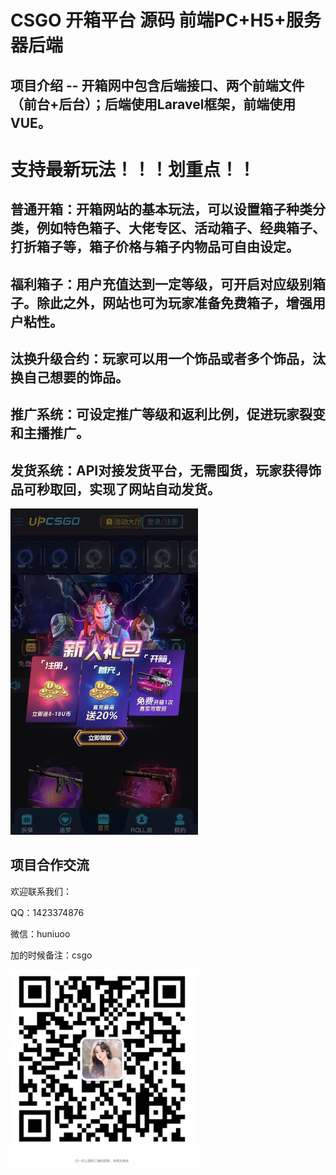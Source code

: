 # CSGO 开箱平台 源码 前端PC+H5+服务器后端

## 项目介绍 -- 开箱网中包含后端接口、两个前端文件（前台+后台）；后端使用Laravel框架，前端使用VUE。


# 支持最新玩法！！！划重点！！
 
## 普通开箱：开箱网站的基本玩法，可以设置箱子种类分类，例如特色箱子、大佬专区、活动箱子、经典箱子、打折箱子等，箱子价格与箱子内物品可自由设定。

## 福利箱子：用户充值达到一定等级，可开启对应级别箱子。除此之外，网站也可为玩家准备免费箱子，增强用户粘性。

## 汰换升级合约：玩家可以用一个饰品或者多个饰品，汰换自己想要的饰品。

## 推广系统：可设定推广等级和返利比例，促进玩家裂变和主播推广。

## 发货系统：API对接发货平台，无需囤货，玩家获得饰品可秒取回，实现了网站自动发货。

<img width="300" src="https://github.com/aimdreamboy/csgo-code/blob/main/statics/20230816212548.jpg">


## 项目合作交流

欢迎联系我们：

QQ：1423374876

微信：huniuoo

加的时候备注：csgo


<img width="300" src="https://github.com/Meta-NFT-boy/meta-nft-app/blob/main/statics/weichat.png">